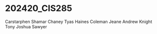 # 202420_CIS285
Carstarphen Shamar Chaney Tyas Haines Coleman Jeane Andrew Knight Tony Joshua Sawyer
